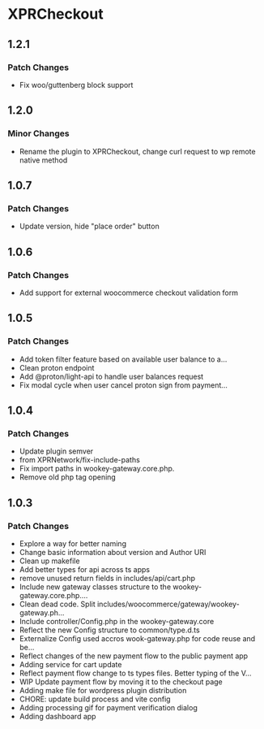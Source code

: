 # XPRCheckout

## 1.2.1

### Patch Changes

- Fix woo/guttenberg block support

## 1.2.0

### Minor Changes

- Rename the plugin to XPRCheckout, change curl request to wp remote native method

## 1.0.7

### Patch Changes

- Update version, hide "place order" button

## 1.0.6

### Patch Changes

- Add support for external woocommerce checkout validation form

## 1.0.5

### Patch Changes

- Add token filter feature based on available user balance to a…
- Clean proton endpoint
- Add @proton/light-api to handle user balances request
- Fix modal cycle when user cancel proton sign from payment…

## 1.0.4

### Patch Changes

- Update plugin semver
- from XPRNetwork/fix-include-paths
- Fix import paths in wookey-gateway.core.php.
- Remove old php tag opening

## 1.0.3

### Patch Changes

- Explore a way for better naming
- Change basic information about version and Author URI
- Clean up makefile
- Add better types for api across ts apps
- remove unused return fields in includes/api/cart.php
- Include new gateway classes structure to the wookey-gateway.core.php.…
- Clean dead code. Split includes/woocommerce/gateway/wookey-gateway.ph…
- Include controller/Config.php in the wookey-gateway.core
- Reflect the new Config structure to common/type.d.ts
- Externalize Config used accros wook-gateway.php for code reuse and be…
- Reflect changes of the new payment flow to the public payment app
- Adding service for cart update
- Reflect payment flow change to ts types files. Better typing of the V…
- WIP Update payment flow by moving it to the checkout page
- Adding make file for wordpress plugin distribution
- CHORE: update build process and vite config
- Adding processing gif for payment verification dialog
- Adding dashboard app
